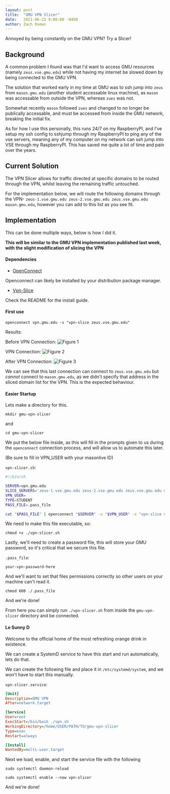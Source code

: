 ```yaml
---
layout: post
title:  "GMU VPN Slicer"
date:   2021-06-22 9:00:00 -0400
author: Zach Osman
---
```


Annoyed by being constantly on the GMU VPN? Try a Slicer!

## Background

A common problem I found was that I'd want to access GMU resources (namely `zeus.vse.gmu.edu`) while not having my internet be slowed down by being connected to the GMU VPN. 

The solution that worked early in my time at GMU was to ssh jump into `zeus` from `mason.gmu.edu` (another student accessable linux machine), as `mason` was accessable from outside the VPN, whereas `zues` was not. 

Somewhat recently `mason` followed `zues` and changed to no longer be publically accessable, and must be accessed from inside the GMU network, breaking the initial fix. 

As for how I use this personally, this runs 24/7 on my RaspberryPI, and I've setup my ssh config to sshjump through my RaspberryPI to ping any of the vse servers, meaning any of my computer on my network can ssh jump into VSE through my RaspberryPI. This has saved me quite a lot of time and pain over the years.

## Current Solution

The VPN Slicer allows for traffic directed at specific domains to be routed through the VPN, whilst leaving the remaining traffic untouched. 

For the implementation below, we will route the following domains through the VPN- `zeus-1.vse.gmu.edu zeus-2.vse.gmu.edu zeus.vse.gmu.edu mason.gmu.edu`, however you can add to this list as you see fit.



## Implementation

This can be done multiple ways, below is how I did it.


**This will be similar to the GMU VPN implementation published last week, with the slight modification of slicing the VPN**

#### Dependencies
<!-- --protocol=anyconnect -->

* [OpenConnect](http://www.infradead.org/openconnect/)

Openconnect can likely be installed by your distribution package manager.

* [Vpn-Slice](https://github.com/dlenski/vpn-slice)

Check the README for the install guide. 

#### First use

`openconnect vpn.gmu.edu -s "vpn-slice zeus.vse.gmu.edu"`

Results:

Before VPN Connection:
![Figure 1]({{site.baseurl}}/assets/2021-05-21-gmu-vpn-slicer/fig1.png)

VPN Connection:
![Figure 2]({{site.baseurl}}/assets/2021-05-21-gmu-vpn-slicer/fig2.png)

After VPN Connection:
![Figure 3]({{site.baseurl}}/assets/2021-05-21-gmu-vpn-slicer/fig3.png)

We can see that this last connection can connect to `zeus.vse.gmu.edu` but _cannot_ connect to `mason.gmu.edu`, as we didn't specify that address in the sliced domain list for the VPN. This is the expected behaviour.


#### Easier Startup

Lets make a directory for this.

`mkdir gmu-vpn-slicer`

and

`cd gmu-vpn-slicer`

We put the below file inside, as this will fill in the prompts given to us during the `openconnect` connection process, and will allow us to automate this later.

(Be sure to fill in VPN_USER with your masonlive ID)

`vpn-slicer.sh`:
```bash
#!/bin/sh

SERVER=vpn.gmu.edu
SLICE_SERVERS='zeus-1.vse.gmu.edu zeus-2.vse.gmu.edu zeus.vse.gmu.edu mason.gmu.edu'
VPN_USER=
TYPE=STUDENT
PASS_FILE=.pass_file

cat "$PASS_FILE" | openconnect "$SERVER" -u "$VPN_USER" -s "vpn-slice $SLICE_SERVERS" -g "$TYPE" --passwd-on-stdin -v
```

We need to make this file executable, so:

`chmod +x ./vpn-slicer.sh`

Lastly, we'll need to create a password file, this will store your GMU password, so it's critical that we secure this file. 

`.pass_file`:
```
your-vpn-password-here
```

And we'll want to set that files permissions correctly so other users on your machine can't read it.

`chmod 600 ./.pass_file`

And we're done!

From here you can simply run `./vpn-slicer.sh` from inside the `gmu-vpn-slicer` directory and be connected.


#### Le Sunny D

Welcome to the official home of the most refreshing orange drink in existence.

We can create a SystemD service to have this start and run automatically, lets do that.


We can create the following file and place it in `/etc/systemd/system`, and we won't have to start this manually.

`vpn-slicer.service`: 
```ini
[Unit]
Description=GMU VPN
After=network.target

[Service]
User=root
ExecStart=/bin/bash ./vpn.sh
WorkingDirectory=/home/USER/PATH/TO/gmu-vpn-slicer
Type=exec
Restart=always

[Install]
WantedBy=multi-user.target
```

Next we load, enable, and start the service file with the following

`sudo systemctl daemon-reload`

`sudo systemctl enable --now vpn-slicer`


And we're done!

